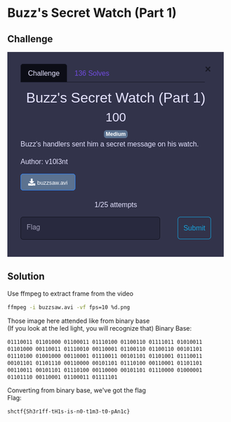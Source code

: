 # Buzz's Secret Watch (Part 1)
## Challenge
![challenge](https://github.com/TwentySick/CTF/blob/3c0ec7f12eeeffaf28d3d0c737e457861dcf0e06/2022/Space%20Heroes%20CTF/forensics/buzz's_secret_watch_part_1/images/challenge.png)
## Solution
Use ffmpeg to extract frame from the video
```bash
ffmpeg -i buzzsaw.avi -vf fps=10 %d.png
```
Those image here attended like from binary base\
(If you look at the led light, you will recognize that)
Binary Base:
```
01110011 01101000 01100011 01110100 01100110 01111011 01010011 01101000 00110011 01110010 00110001 01100110 01100110 00101101 01110100 01001000 00110001 01110011 00101101 01101001 01110011 00101101 01101110 00110000 00101101 01110100 00110001 01101101 00110011 00101101 01110100 00110000 00101101 01110000 01000001 01101110 00110001 01100011 01111101
```
Converting from binary base, we've got the flag\
Flag:
```
shctf{Sh3r1ff-tH1s-is-n0-t1m3-t0-pAn1c}
```
